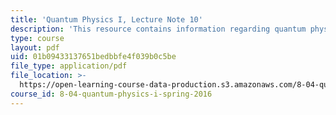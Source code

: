 ```yaml
---
title: 'Quantum Physics I, Lecture Note 10'
description: 'This resource contains information regarding quantum physics: Lecture Note 10.'
type: course
layout: pdf
uid: 01b09433137651bedbbfe4f039b0c5be
file_type: application/pdf
file_location: >-
  https://open-learning-course-data-production.s3.amazonaws.com/8-04-quantum-physics-i-spring-2016/01b09433137651bedbbfe4f039b0c5be_MIT8_04S16_LecNotes10.pdf
course_id: 8-04-quantum-physics-i-spring-2016
---
```

